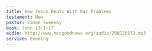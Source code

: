 ```yaml
---
title: How Jesus Deals With Our Problems
testament: New
pastor: Simon Sweeney
book: John 13:1-17
audio: http://www.mecgoodnews.org/audio/290120172.mp3
service: Evening
---
```

